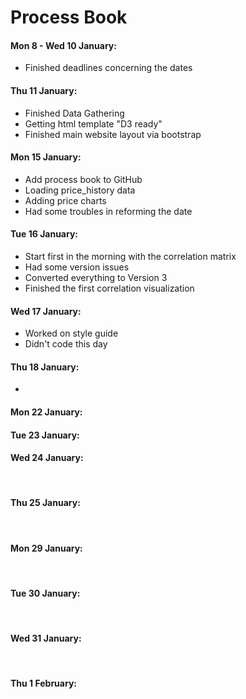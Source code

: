 
# Process Book
#### Mon 8 - Wed 10 January:
- Finished deadlines concerning the dates

#### Thu 11 January:
- Finished Data Gathering
- Getting html template "D3 ready"
- Finished main website layout via bootstrap 

#### Mon 15 January: 
- Add process book to GitHub
- Loading price_history data
- Adding price charts
- Had some troubles in reforming the date

#### Tue 16 January: 
- Start first in the morning with the correlation matrix
- Had some version issues
- Converted everything to Version 3 
- Finished the first correlation visualization  


#### Wed 17 January: 
- Worked on style guide 
- Didn't code this day

#### Thu 18 January:
- 

#### Mon 22 January:


#### Tue 23 January:


#### Wed 24 January: 
<br />

#### Thu 25 January:
<br />

#### Mon 29 January:
<br />

#### Tue 30 January:
<br />

#### Wed 31 January: 
<br />

#### Thu 1 February:
<br />
